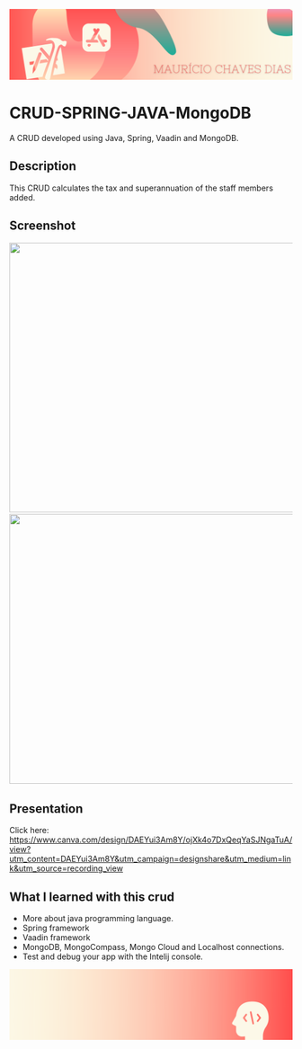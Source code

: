 ![Begin Banner](Documentation/readme-begin-banner-mau.png)

#  CRUD-SPRING-JAVA-MongoDB

A CRUD developed using Java, Spring, Vaadin and MongoDB.

## Description

This CRUD calculates the tax and superannuation of the staff members added.


## Screenshot

<img src= Documentation/ScreenShot1.gif  height="480" width="640">      
<img src= Documentation/ScreenShot2.gif height="480" width="640">

## Presentation
Click here: https://www.canva.com/design/DAEYui3Am8Y/ojXk4o7DxQeqYaSJNgaTuA/view?utm_content=DAEYui3Am8Y&utm_campaign=designshare&utm_medium=link&utm_source=recording_view

## What I learned with this crud

* More about java programming language.
* Spring framework
* Vaadin framework
* MongoDB, MongoCompass, Mongo Cloud and Localhost connections.
* Test and debug your app with the Intelij console.

![End Banner](Documentation/readme-end-banner-mau.png)

